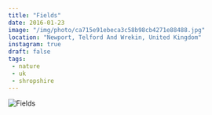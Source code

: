 ```yaml
---
title: "Fields"
date: 2016-01-23
image: "/img/photo/ca715e91ebeca3c58b98cb4271e88488.jpg"
location: "Newport, Telford And Wrekin, United Kingdom"
instagram: true
draft: false
tags:
 - nature
 - uk
 - shropshire
---
```


![Fields](/img/photo/ca715e91ebeca3c58b98cb4271e88488.jpg)

